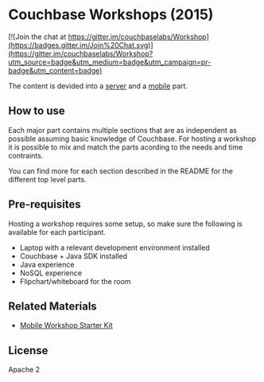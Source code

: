 Couchbase Workshops (2015)
==========================

[![Join the chat at https://gitter.im/couchbaselabs/Workshop](https://badges.gitter.im/Join%20Chat.svg)](https://gitter.im/couchbaselabs/Workshop?utm_source=badge&utm_medium=badge&utm_campaign=pr-badge&utm_content=badge)

The content is devided into a [server][1] and a [mobile][2] part.

How to use
----------

Each major part contains multiple sections that are as independent as possible
assuming basic knowledge of Couchbase. For hosting a workshop it is possible
to mix and match the parts acording to the needs and time contraints.

You can find more for each section described in the README for the different top
level parts.

Pre-requisites
---------------

Hosting a workshop requires some setup, so make sure the following is
available for each participant.

- Laptop with a relevant development environment installed
- Couchbase + Java SDK installed
- Java experience
- NoSQL experience
- Flipchart/whiteboard for the room

Related Materials
-----------------

- [Mobile Workshop Starter Kit][6]

License
-------

Apache 2

[1]: ./server
[2]: ./mobile
[3]: ./server/beginner
[4]: ./server/advanced
[5]: https://github.com/couchbaselabs/UpDownApp-StarterKit
[6]: https://github.com/couchbaselabs/CouchbaseLite-DevDay-StarterKit

